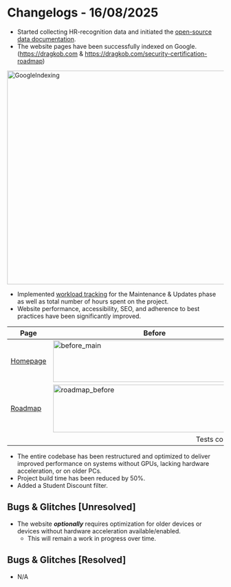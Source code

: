 # Changelogs - 16/08/2025
- Started collecting HR-recognition data and initiated the [open-source data documentation](https://github.com/Dragkob/Security-Certification-Roadmap/tree/main/Open%20Source%20Data/HR-Recognition).
- The website pages have been successfully indexed on Google. (https://dragkob.com & https://dragkob.com/security-certification-roadmap)
<img width="943" height="497" alt="GoogleIndexing" src="https://github.com/user-attachments/assets/ed55132d-e7d6-4b61-b445-8dba019a8418" />

- Implemented [workload tracking](https://github.com/Dragkob/Security-Certification-Roadmap) for the Maintenance & Updates phase as well as total number of hours spent on the project.
- Website performance, accessibility, SEO, and adherence to best practices have been significantly improved.

<table>
  <thead>
    <tr>
      <th>Page</th>
      <th>Before</th>
      <th>After</th>
      <th>Optimisation</th>
    </tr>
  </thead>
  <tbody>
    <tr>
      <td><a href="https://www.dragkob.com/">Homepage</a></td>
      <td><a href="https://pagespeed.web.dev/analysis/https-dragkob-com/zwjbnmx3do?form_factor=desktop"><img width="472" height="97" alt="before_main" src="https://github.com/user-attachments/assets/8ae52047-cdd0-4e70-9562-d11b5f592b44" /></a></td>
      <td><a href="https://pagespeed.web.dev/analysis/https-dragkob-com/hopn9v0igz?form_factor=desktop"><img width="461" height="94" alt="After_Main" src="https://github.com/user-attachments/assets/af0aa3ad-2de5-4c56-9161-266f5545fb1e" /></a></td>
      <td align="center">+10.77%</td>
    </tr>
    <tr>
      <td><a href="https://www.dragkob.com/security-certification-roadmap">Roadmap</a></td>
      <td><a href="https://pagespeed.web.dev/analysis/https-dragkob-com-security-certification-roadmap/j2tqvjmc60?form_factor=mobile"><img width="439" height="111" alt="roadmap_before" src="https://github.com/user-attachments/assets/3d91a273-c0cf-4fbb-aa5b-26e8da923d4e" /></a></td>
      <td><a href="https://pagespeed.web.dev/analysis/https-dragkob-com-security-certification-roadmap/qwd0jsbc5q?form_factor=mobile"><img width="463" height="105" alt="after_roadmap" src="https://github.com/user-attachments/assets/848d8358-479d-4dd3-8be7-175ccd9942a3" /></a></td>
      <td align="center">+19.16%</td>
    </tr>
    <tr>
      <td colspan="4" align="center">Tests conducted on <a href="https://pagespeed.web.dev/">PageSpeed Insights</a></td>
    </tr>
  </tbody>
</table>

- The entire codebase has been restructured and optimized to deliver improved performance on systems without GPUs, lacking hardware acceleration, or on older PCs.
- Project build time has been reduced by 50%.
- Added a Student Discount filter.

## Bugs & Glitches [Unresolved]
- The website **_optionally_** requires optimization for older devices or devices without hardware acceleration available/enabled.
  - This will remain a work in progress over time.

## Bugs & Glitches [Resolved]
- N/A
